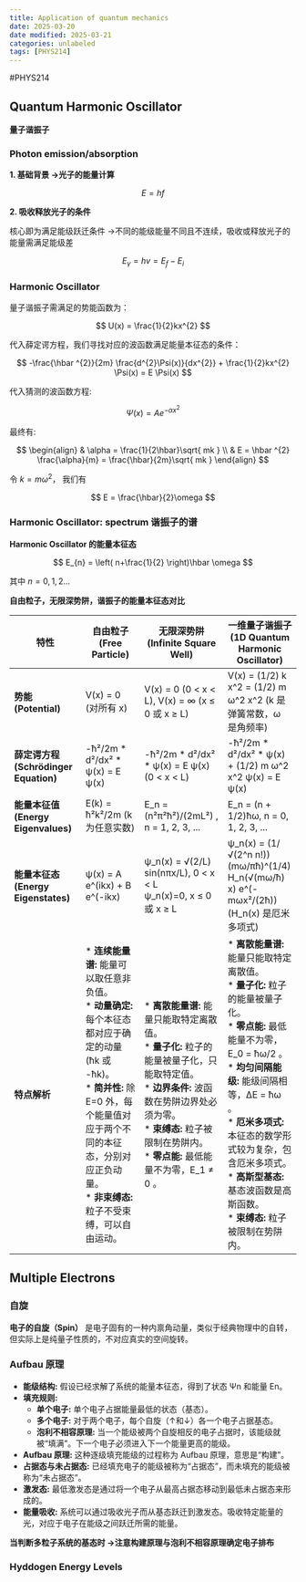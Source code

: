 ```yaml
---
title: Application of quantum mechanics
date: 2025-03-20
date modified: 2025-03-21
categories: unlabeled
tags: [PHYS214]
---
```


#PHYS214 

## Quantum Harmonic Oscillator 

**量子谐振子**

### Photon emission/absorption

**1. 基础背景 ->光子的能量计算**

$$
E = hf
$$

**2. 吸收释放光子的条件**

核心即为满足能级跃迁条件 ->不同的能级能量不同且不连续，吸收或释放光子的能量需满足能级差

$$
E_{\gamma} = hv = E_{f} - E_{i}
$$

### Harmonic Oscillator

量子谐振子需满足的势能函数为：

$$
U(x) = \frac{1}{2}kx^{2}
$$

代入薛定谔方程，我们寻找对应的波函数满足能量本征态的条件：

$$
-\frac{\hbar ^{2}}{2m} \frac{d^{2}\Psi(x)}{dx^{2}} + \frac{1}{2}kx^{2} \Psi(x) = E \Psi(x)
$$

代入猜测的波函数方程:

$$
\Psi(x) = Ae^{-\alpha x^{2}}
$$

最终有:

$$
\begin{align}
& \alpha = \frac{1}{2\hbar}\sqrt{ mk } \\
& E = \hbar ^{2} \frac{\alpha}{m} = \frac{\hbar}{2m}\sqrt{ mk }
\end{align}
$$

令 $k=m\omega ^{2}$， 我们有

$$
E = \frac{\hbar}{2}\omega
$$

### Harmonic Oscillator: spectrum 谐振子的谱

**Harmonic Oscillator 的能量本征态**

$$
E_{n} = \left( n+\frac{1}{2} \right)\hbar \omega
$$

其中 $n = 0,1,2\dots$

**自由粒子，无限深势阱，谐振子的能量本征态对比**

| 特性                               | 自由粒子 (Free Particle)                                                                                                                                                | 无限深势阱 (Infinite Square Well)                                                                                                                                           | 一维量子谐振子 (1D Quantum Harmonic Oscillator)                                                                                                                                                                                                            |
| -------------------------------- | ------------------------------------------------------------------------------------------------------------------------------------------------------------------- | ---------------------------------------------------------------------------------------------------------------------------------------------------------------------- | --------------------------------------------------------------------------------------------------------------------------------------------------------------------------------------------------------------------------------------------------- |
| **势能 (Potential)**               | V(x) = 0  (对所有 x)                                                                                                                                                   | V(x) = 0  (0 < x < L),  V(x) = ∞  (x ≤ 0 或 x ≥ L)                                                                                                                      | V(x) = (1/2) k x^2 = (1/2) m ω^2 x^2  (k 是弹簧常数，ω 是角频率)                                                                                                                                                                                              |
| **薛定谔方程 (Schrödinger Equation)** | -ħ²/2m * d²/dx² * ψ(x) = E ψ(x)                                                                                                                                     | -ħ²/2m * d²/dx² * ψ(x) = E ψ(x)   (0 < x < L)                                                                                                                          | -ħ²/2m * d²/dx² * ψ(x) + (1/2) m ω^2 x^2 ψ(x) = E ψ(x)                                                                                                                                                                                              |
| **能量本征值 (Energy Eigenvalues)**   | E(k) = ħ²k²/2m  (k 为任意实数)                                                                                                                                           | E_n = (n²π²ħ²)/(2mL²) , n = 1, 2, 3, ...                                                                                                                               | E_n = (n + 1/2)ħω, n = 0, 1, 2, 3, ...                                                                                                                                                                                                              |
| **能量本征态 (Energy Eigenstates)**   | ψ(x) = A e^(ikx) + B e^(-ikx)                                                                                                                                       | ψ_n(x) = √(2/L) sin(nπx/L), 0 < x < L  <br> ψ_n(x)=0,  x ≤ 0 或 x ≥ L                                                                                                   | ψ_n(x) = (1/√(2^n n!)) (mω/πħ)^(1/4) H_n(√(mω/ħ) x) e^(-mωx²/(2ħ))   (H_n(x) 是厄米多项式)                                                                                                                                                                |
| **特点解析**                         | *   **连续能量谱:**  能量可以取任意非负值。  <br> *   **动量确定:** 每个本征态都对应于确定的动量 (ħk 或 -ħk)。  <br> *   **简并性:** 除 E=0 外，每个能量值对应于两个不同的本征态，分别对应正负动量。  <br> *   **非束缚态:** 粒子不受束缚，可以自由运动。 | *   **离散能量谱:** 能量只能取特定离散值。  <br> *   **量子化:** 粒子的能量被量子化，只能取特定值。  <br> *   **边界条件:** 波函数在势阱边界处必须为零。  <br> *   **束缚态:** 粒子被限制在势阱内。  <br> *   **零点能:** 最低能量不为零，E_1 ≠ 0  。 | *   **离散能量谱:** 能量只能取特定离散值。  <br> *   **量子化:** 粒子的能量被量子化。  <br> *   **零点能:** 最低能量不为零，E_0 = ħω/2  。  <br> *   **均匀间隔能级:** 能级间隔相等，ΔE = ħω  。  <br> *   **厄米多项式:** 本征态的数学形式较为复杂，包含厄米多项式。  <br> *   **高斯型基态:** 基态波函数是高斯函数。  <br> *   **束缚态:** 粒子被限制在势阱内。 |

## Multiple Electrons

### 自旋

**电子的自旋（Spin）** 是电子固有的一种内禀角动量，类似于经典物理中的自转，但实际上是纯量子性质的，不对应真实的空间旋转。

### Aufbau 原理

- **能级结构:** 假设已经求解了系统的能量本征态，得到了状态 Ψn 和能量 En。
- **填充规则:**
    - **单个电子:** 单个电子占据能量最低的状态（基态）。
    - **多个电子:** 对于两个电子，每个自旋（↑和↓）各一个电子占据基态。
    - **泡利不相容原理:** 当一个能级被两个自旋相反的电子占据时，该能级就被“填满”。下一个电子必须进入下一个能量更高的能级。
- **Aufbau 原理:** 这种逐级填充能级的过程称为 Aufbau 原理，意思是“构建”。
- **占据态与未占据态:** 已经填充电子的能级被称为“占据态”，而未填充的能级被称为“未占据态”。
- **激发态:** 最低激发态是通过将一个电子从最高占据态移动到最低未占据态来形成的。
- **能量吸收:** 系统可以通过吸收光子而从基态跃迁到激发态。吸收特定能量的光，对应于电子在能级之间跃迁所需的能量。

**当判断多粒子系统的基态时 ->注意构建原理与泡利不相容原理确定电子排布**

### Hyddogen Energy Levels